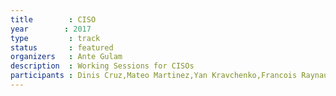 ```yaml
---
title        : CISO
year		: 2017
type         : track
status       : featured
organizers   : Ante Gulam
description  : Working Sessions for CISOs
participants : Dinis Cruz,Mateo Martinez,Yan Kravchenko,Francois Raynaud,Hardik Parekh
---
```

